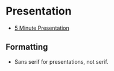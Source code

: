 # Presentation
 - [5 Minute Presentation](http://www.shengdongzhao.com/research_tips/how-to-present-a-research-paper-in-5-minutes/)

## Formatting
 - Sans serif for presentations, not serif.